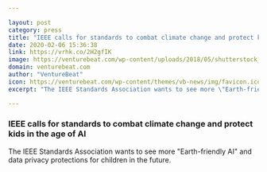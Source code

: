 ```yaml
---

layout: post
category: press
title: "IEEE calls for standards to combat climate change and protect kids in the age of AI"
date: 2020-02-06 15:36:38
link: https://vrhk.co/2H2gfIK
image: https://venturebeat.com/wp-content/uploads/2018/05/shutterstock_751715872.jpg?w=1200&strip=all
domain: venturebeat.com
author: "VentureBeat"
icon: https://venturebeat.com/wp-content/themes/vb-news/img/favicon.ico
excerpt: "The IEEE Standards Association wants to see more \"Earth-friendly AI\" and data privacy protections for children in the future."

---
```


### IEEE calls for standards to combat climate change and protect kids in the age of AI

The IEEE Standards Association wants to see more "Earth-friendly AI" and data privacy protections for children in the future.